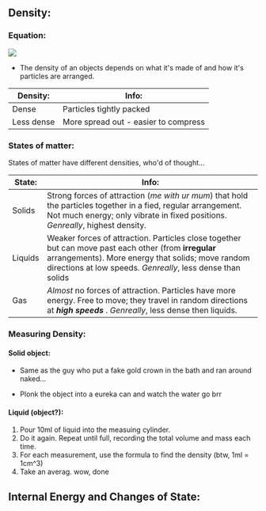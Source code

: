 ## Density:  

### Equation:
![](https://www.thecalculatorsite.com/images/density-formula.png)

* The density of an objects depends on what it's made of and how it's particles are arranged. 

| Density:      | Info: |
| ----------- | ----------- |
| Dense      | Particles tightly packed |
| Less dense   | More spread out - easier to compress |

### States of matter:  

States of matter have different densities, who'd of thought...

| State:      | Info: |
| ----------- | ----------- |
| Solids      | Strong forces of attraction (*me with ur mum*) that hold the particles together in a fied, regular arrangement. Not much energy; only vibrate in fixed positions. *Genreally*, highest density.|
| Liquids     | Weaker forces of attraction. Particles close together but can move past each other (from **irregular** arrangements). More energy that solids; move random directions at low speeds. *Genreally*, less dense than solids |
| Gas         | *Almost* no forces of attraction. Particles have more energy. Free to move; they travel in random directions at ***high speeds*** . *Genreally*, less dense then liquids.

### Measuring Density:

#### Solid object:
* Same as the guy who put a fake gold crown in the bath and ran around naked...

* Plonk the object into a eureka can and watch the water go brr

#### Liquid (object?):  

1. Pour 10ml of liquid into the measuing cylinder. 
2. Do it again. Repeat until full, recording the total volume and mass each time.
3. For each measurement, use the formula to find the density (btw, 1ml = 1cm^3)
4. Take an averag. wow, done


## Internal Energy and Changes of State:  

